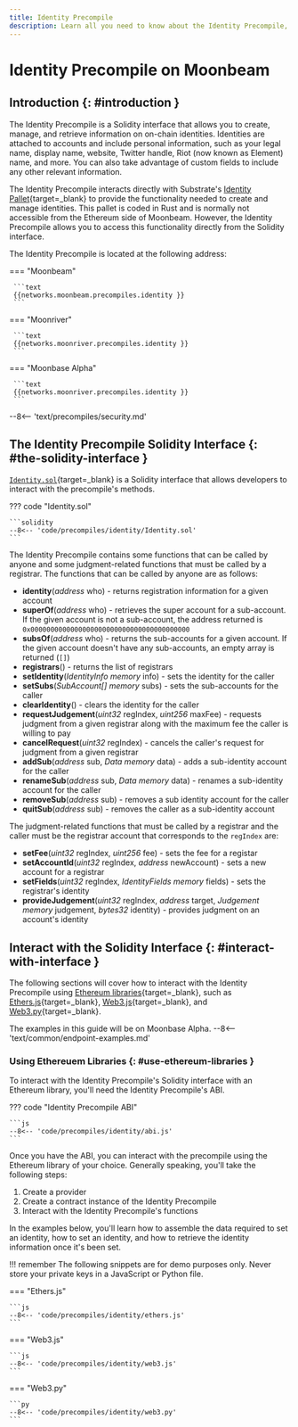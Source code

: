 ```yaml
---
title: Identity Precompile
description: Learn all you need to know about the Identity Precompile, such as its address, Solidity interface, and how to interact with it using popular Ethereum libraries.
---
```


# Identity Precompile on Moonbeam

## Introduction {: #introduction }

The Identity Precompile is a Solidity interface that allows you to create, manage, and retrieve information on on-chain identities. Identities are attached to accounts and include personal information, such as your legal name, display name, website, Twitter handle, Riot (now known as Element) name, and more. You can also take advantage of custom fields to include any other relevant information.

The Identity Precompile interacts directly with Substrate's [Identity Pallet](/builders/pallets-precompiles/pallets/identity){target=_blank} to provide the functionality needed to create and manage identities. This pallet is coded in Rust and is normally not accessible from the Ethereum side of Moonbeam. However, the Identity Precompile allows you to access this functionality directly from the Solidity interface.

The Identity Precompile is located at the following address:

=== "Moonbeam"

     ```text
     {{networks.moonbeam.precompiles.identity }}
     ```

=== "Moonriver"

     ```text
     {{networks.moonriver.precompiles.identity }}
     ```

=== "Moonbase Alpha"

     ```text
     {{networks.moonriver.precompiles.identity }}
     ```

--8<-- 'text/precompiles/security.md'

## The Identity Precompile Solidity Interface {: #the-solidity-interface }

[`Identity.sol`](https://github.com/moonbeam-foundation/moonbeam/blob/master/precompiles/identity/Identity.sol){target=_blank} is a Solidity interface that allows developers to interact with the precompile's methods.

??? code "Identity.sol"

    ```solidity
    --8<-- 'code/precompiles/identity/Identity.sol'
    ```

The Identity Precompile contains some functions that can be called by anyone and some judgment-related functions that must be called by a registrar. The functions that can be called by anyone are as follows:

- **identity**(*address* who) - returns registration information for a given account
- **superOf**(*address* who) - retrieves the super account for a sub-account. If the given account is not a sub-account, the address returned is `0x0000000000000000000000000000000000000000`
- **subsOf**(*address* who) - returns the sub-accounts for a given account. If the given account doesn't have any sub-accounts, an empty array is returned (`[]`)
- **registrars**() - returns the list of registrars
- **setIdentity**(*IdentityInfo memory* info) - sets the identity for the caller
- **setSubs**(*SubAccount[] memory* subs) - sets the sub-accounts for the caller
- **clearIdentity**() - clears the identity for the caller
- **requestJudgement**(*uint32* regIndex, *uint256* maxFee) - requests judgment from a given registrar along with the maximum fee the caller is willing to pay
- **cancelRequest**(*uint32* regIndex) - cancels the caller's request for judgment from a given registrar
- **addSub**(*address* sub, *Data memory* data) - adds a sub-identity account for the caller
- **renameSub**(*address* sub, *Data memory* data) - renames a sub-identity account for the caller
- **removeSub**(*address* sub) - removes a sub identity account for the caller
- **quitSub**(*address* sub) - removes the caller as a sub-identity account

The judgment-related functions that must be called by a registrar and the caller must be the registrar account that corresponds to the `regIndex` are:

- **setFee**(*uint32* regIndex, *uint256* fee) - sets the fee for a registar
- **setAccountId**(*uint32* regIndex, *address* newAccount) - sets a new account for a registrar
- **setFields**(*uint32* regIndex, *IdentityFields memory* fields) - sets the registrar's identity
- **provideJudgement**(*uint32* regIndex, *address* target, *Judgement memory* judgement, *bytes32* identity) - provides judgment on an account's identity

## Interact with the Solidity Interface {: #interact-with-interface }

The following sections will cover how to interact with the Identity Precompile using [Ethereum libraries](/builders/build/eth-api/libraries/){target=_blank}, such as [Ethers.js](/builders/build/eth-api/libraries/ethersjs){target=_blank}, [Web3.js](/builders/build/eth-api/libraries/web3js){target=_blank}, and [Web3.py](/builders/build/eth-api/libraries/web3py){target=_blank}.

The examples in this guide will be on Moonbase Alpha.
--8<-- 'text/common/endpoint-examples.md'

### Using Ethereuem Libraries {: #use-ethereum-libraries }

To interact with the Identity Precompile's Solidity interface with an Ethereum library, you'll need the Identity Precompile's ABI.

??? code "Identity Precompile ABI"

    ```js
    --8<-- 'code/precompiles/identity/abi.js'
    ```

Once you have the ABI, you can interact with the precompile using the Ethereum library of your choice. Generally speaking, you'll take the following steps:

1. Create a provider
2. Create a contract instance of the Identity Precompile
3. Interact with the Identity Precompile's functions

In the examples below, you'll learn how to assemble the data required to set an identity, how to set an identity, and how to retrieve the identity information once it's been set.

!!! remember
    The following snippets are for demo purposes only. Never store your private keys in a JavaScript or Python file.

=== "Ethers.js"

    ```js
    --8<-- 'code/precompiles/identity/ethers.js'
    ```

=== "Web3.js"

    ```js
    --8<-- 'code/precompiles/identity/web3.js'
    ```

=== "Web3.py"

    ```py
    --8<-- 'code/precompiles/identity/web3.py'
    ```
